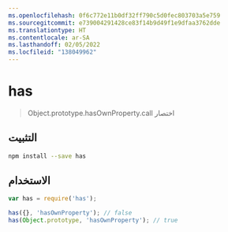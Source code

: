 ```yaml
---
ms.openlocfilehash: 0f6c772e11b0df32ff790c5d0fec803703a5e759
ms.sourcegitcommit: e739004291428ce83f14b9d49f1e9dfaa3762dde
ms.translationtype: HT
ms.contentlocale: ar-SA
ms.lasthandoff: 02/05/2022
ms.locfileid: "138049962"
---
```

# <a name="has"></a>has

> Object.prototype.hasOwnProperty.call اختصار

## <a name="installation"></a>التثبيت

```sh
npm install --save has
```

## <a name="usage"></a>الاستخدام

```js
var has = require('has');

has({}, 'hasOwnProperty'); // false
has(Object.prototype, 'hasOwnProperty'); // true
```
